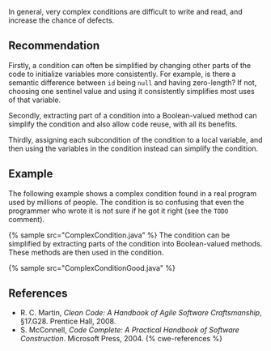 In general, very complex conditions are difficult to write and read, and increase the chance of defects.


## Recommendation
Firstly, a condition can often be simplified by changing other parts of the code to initialize variables more consistently. For example, is there a semantic difference between `id` being `null` and having zero-length? If not, choosing one sentinel value and using it consistently simplifies most uses of that variable.

Secondly, extracting part of a condition into a Boolean-valued method can simplify the condition and also allow code reuse, with all its benefits.

Thirdly, assigning each subcondition of the condition to a local variable, and then using the variables in the condition instead can simplify the condition.


## Example
The following example shows a complex condition found in a real program used by millions of people. The condition is so confusing that even the programmer who wrote it is not sure if he got it right (see the `TODO` comment).

{% sample src="ComplexCondition.java" %}
The condition can be simplified by extracting parts of the condition into Boolean-valued methods. These methods are then used in the condition.

{% sample src="ComplexConditionGood.java" %}

## References
* R. C. Martin, *Clean Code: A Handbook of Agile Software Craftsmanship*, &sect;17.G28. Prentice Hall, 2008.
* S. McConnell, *Code Complete: A Practical Handbook of Software Construction*. Microsoft Press, 2004.
{% cwe-references %}
